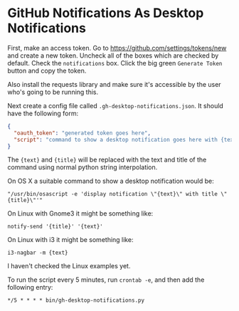 # GitHub Notifications As Desktop Notifications

First, make an access token. Go to https://github.com/settings/tokens/new and
create a new token. Uncheck all of the boxes which are checked by default.
Check the `notifications` box. Click the big green `Generate Token` button and
copy the token.

Also install the requests library and make sure it's accessible by the user
who's going to be running this.

Next create a config file called `.gh-desktop-notifications.json`. It should
have the following form:
```json
{
  "oauth_token": "generated token goes here",
  "script": "command to show a desktop notification goes here with {text} and {title}"
}
```

The `{text}` and `{title}` will be replaced with the text and title of the
command using normal python string interpolation.

On OS X a suitable command to show a desktop notification would be:
```
"/usr/bin/osascript -e 'display notification \"{text}\" with title \"{title}\"'"
```

On Linux with Gnome3 it might be something like:
```
notify-send '{title}' '{text}'
```

On Linux with i3 it might be something like:
```
i3-nagbar -m {text}
```

I haven't checked the Linux examples yet.

To run the script every 5 minutes, run `crontab -e`, and then add the following
entry:
```
*/5 * * * * bin/gh-desktop-notifications.py
```
